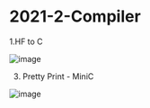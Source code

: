 # 2021-2-Compiler

1.HF to C

![image](https://user-images.githubusercontent.com/45021330/140645418-b97a9a69-a451-42b0-b143-579580ebb339.png)


3. Pretty Print - MiniC

![image](https://user-images.githubusercontent.com/45021330/140645579-a424dae9-ed1f-4138-8fb4-bd154caa923b.png)

